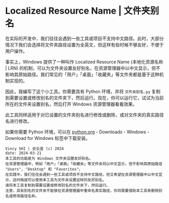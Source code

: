 # Localized Resource Name | 文件夹别名

在实际的开发中，我们往往会遇到一些工具或项目不支持中文路径。此时，大部分情况下我们会选择将文件夹路径设置为全英文，但这样有些时候不够友好，不便于用户操作。

事实上，Windows 提供了一种叫作 Localized Resource Name (本地化资源名称 | LRN) 的机制，可以为文件夹设置友好别名，在资源管理器中以中文显示，但不影响其原始路径。我们常见的「用户」「桌面」「收藏夹」等文件夹都是基于这种机制实现的。

因此，我编写了这个小工具。你需要具有 Python 环境，并将 `文件夹别名.py` 复制到需要设置或修改别名的文件夹下，然后运行。现在，你可以运行它，试试为当前所在的文件夹设置别名，然后打开 Windows 资源管理器看看效果。

此工具同样适用于对已设置的文件夹别名进行修改或删除，或对文件夹的真实路径名进行修改。

如果你需要 Python 环境，可以在 [python.org](https://www.python.org/) - Downloads - Windows - Download for Windows 标签中下载安装。

```
Vincy SHI | 史云昔 (c) 2024
date: 2024-03-21
本工具的功能是为 Windows 文件夹设置友好别名。
在资源管理器中，例如「用户」「桌面」「收藏夹」等文件夹将以中文显示，但不影响其原始路径 "Users", "Desktop" 和 "Favorites"。
在实践中，我们往往会遇到一些工具或项目不支持中文路径，但又希望在资源管理器中以中文显示，这时候就可以使用本工具为文件夹设置这样的友好别名。
请将本工具复制到需要设置或修改别名的文件夹下，然后运行。
注意，具有别名的文件夹不能够在资源管理器中重命名真实路径，你将需要借助本工具来删除别名或修改路径名称。
```
